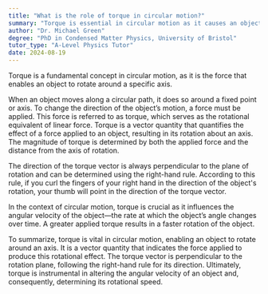 ```yaml
---
title: "What is the role of torque in circular motion?"
summary: "Torque is essential in circular motion as it causes an object to rotate around an axis."
author: "Dr. Michael Green"
degree: "PhD in Condensed Matter Physics, University of Bristol"
tutor_type: "A-Level Physics Tutor"
date: 2024-08-19
---
```


Torque is a fundamental concept in circular motion, as it is the force that enables an object to rotate around a specific axis.

When an object moves along a circular path, it does so around a fixed point or axis. To change the direction of the object’s motion, a force must be applied. This force is referred to as torque, which serves as the rotational equivalent of linear force. Torque is a vector quantity that quantifies the effect of a force applied to an object, resulting in its rotation about an axis. The magnitude of torque is determined by both the applied force and the distance from the axis of rotation.

The direction of the torque vector is always perpendicular to the plane of rotation and can be determined using the right-hand rule. According to this rule, if you curl the fingers of your right hand in the direction of the object's rotation, your thumb will point in the direction of the torque vector.

In the context of circular motion, torque is crucial as it influences the angular velocity of the object—the rate at which the object’s angle changes over time. A greater applied torque results in a faster rotation of the object.

To summarize, torque is vital in circular motion, enabling an object to rotate around an axis. It is a vector quantity that indicates the force applied to produce this rotational effect. The torque vector is perpendicular to the rotation plane, following the right-hand rule for its direction. Ultimately, torque is instrumental in altering the angular velocity of an object and, consequently, determining its rotational speed.
    